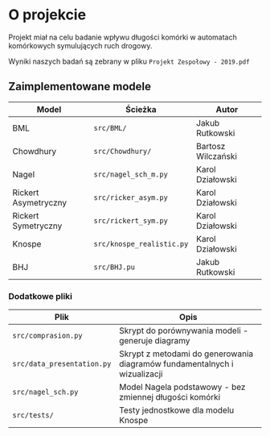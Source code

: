 # O projekcie

Projekt miał na celu badanie wpływu długości komórki w automatach komórkowych symulujących ruch drogowy.

Wyniki naszych badań są zebrany w pliku `Projekt Zespołowy - 2019.pdf`

## Zaimplementowane modele

Model | Ścieżka | Autor
------|---------|----------
BML   | `src/BML/` | Jakub Rutkowski
Chowdhury | `src/Chowdhury/` | Bartosz Wilczański
Nagel | `src/nagel_sch_m.py` | Karol Działowski
Rickert Asymetryczny | `src/ricker_asym.py` | Karol Działowski
Rickert Symetryczny | `src/rickert_sym.py` | Karol Działowski
Knospe | `src/knospe_realistic.py` | Karol Działowski
BHJ | `src/BHJ.pu` | Jakub Rutkowski

### Dodatkowe pliki

Plik | Opis
-----| --------
`src/comprasion.py` | Skrypt do porównywania modeli - generuje diagramy
`src/data_presentation.py` | Skrypt z metodami do generowania diagramów fundamentalnych i wizualizacji
`src/nagel_sch.py` | Model Nagela podstawowy - bez zmiennej długości komórki
`src/tests/` | Testy jednostkowe dla modelu Knospe



